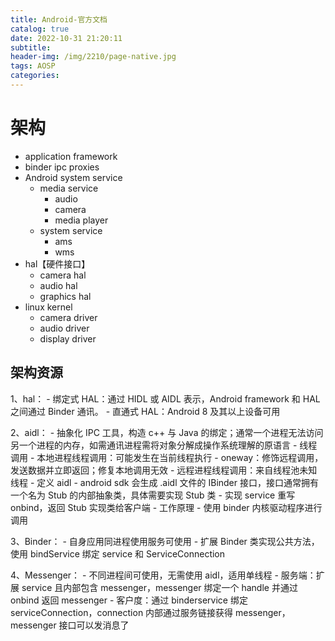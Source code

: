 ```yaml
---
title: Android-官方文档
catalog: true
date: 2022-10-31 21:20:11
subtitle: 
header-img: /img/2210/page-native.jpg
tags: AOSP
categories:
---
```


# 架构

- application framework
- binder ipc proxies
- Android system service
    - media service
        - audio
        - camera
        - media player
    - system service
        - ams
        - wms
- hal【硬件接口】
    - camera hal
    - audio hal
    - graphics hal
- linux kernel
    - camera driver
    - audio driver
    - display driver    



## 架构资源
1、hal：
    - 绑定式 HAL：通过 HIDL 或 AIDL 表示，Android framework 和 HAL 之间通过 Binder 通讯。
    - 直通式 HAL：Android 8 及其以上设备可用

2、aidl：
    - 抽象化 IPC 工具，构造 c++ 与 Java 的绑定；通常一个进程无法访问另一个进程的内存，如需通讯进程需将对象分解成操作系统理解的原语言
    - 线程调用
        - 本地进程线程调用：可能发生在当前线程执行
        - oneway：修饰远程调用，发送数据并立即返回；修复本地调用无效 
        - 远程进程线程调用：来自线程池未知线程
    - 定义 aidl
        - android sdk 会生成 .aidl 文件的 IBinder 接口，接口通常拥有一个名为 Stub 的内部抽象类，具体需要实现 Stub 类
        - 实现 service 重写 onbind，返回 Stub 实现类给客户端
    - 工作原理
        - 使用 binder 内核驱动程序进行调用

3、Binder：
    - 自身应用同进程使用服务可使用
    - 扩展 Binder 类实现公共方法，使用 bindService 绑定 service 和 ServiceConnection

4、Messenger：
    - 不同进程间可使用，无需使用 aidl，适用单线程
    - 服务端：扩展 service 且内部包含 messenger，messenger 绑定一个 handle 并通过 onbind 返回 messenger
    - 客户度：通过 binderservice 绑定 serviceConnection，connection 内部通过服务链接获得 messenger，messenger 接口可以发消息了